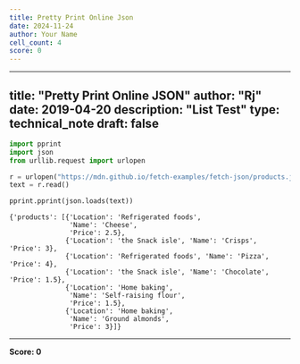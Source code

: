 ```yaml
---
title: Pretty Print Online Json
date: 2024-11-24
author: Your Name
cell_count: 4
score: 0
---
```


---
title: "Pretty Print Online JSON"
author: "Rj"
date: 2019-04-20
description: "List Test"
type: technical_note
draft: false
---

```python
import pprint
import json 
from urllib.request import urlopen
```


```python
r = urlopen("https://mdn.github.io/fetch-examples/fetch-json/products.json")
text = r.read() 
```


```python
pprint.pprint(json.loads(text))
```

    {'products': [{'Location': 'Refrigerated foods',
                   'Name': 'Cheese',
                   'Price': 2.5},
                  {'Location': 'the Snack isle', 'Name': 'Crisps', 'Price': 3},
                  {'Location': 'Refrigerated foods', 'Name': 'Pizza', 'Price': 4},
                  {'Location': 'the Snack isle', 'Name': 'Chocolate', 'Price': 1.5},
                  {'Location': 'Home baking',
                   'Name': 'Self-raising flour',
                   'Price': 1.5},
                  {'Location': 'Home baking',
                   'Name': 'Ground almonds',
                   'Price': 3}]}



---
**Score: 0**